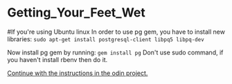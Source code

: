 # Getting_Your_Feet_Wet

#If you're using Ubuntu linux
In order to use pg gem, you have to install new libraries:
`sudo apt-get install postgresql-client libpq5 libpq-dev`

Now install pg gem by running:
`gem install pg`
Don't use sudo command, if you haven't install rbenv then do it.

[Continue with the instructions in the odin project.](https://www.theodinproject.com/courses/ruby-on-rails/lessons/your-first-rails-application-ruby-on-rails)
